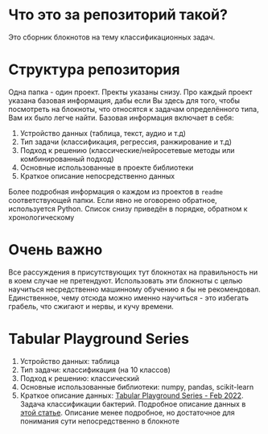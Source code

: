 # Что это за репозиторий такой?

Это сборник блокнотов на тему классификационных задач.

# Структура репозитория 

Одна папка - один проект. Пректы указаны снизу. Про каждый проект указана базовая информация, дабы если Вы здесь для того, чтобы посмотреть на блокноты, что относятся к задачам определённого типа, Вам их было легче найти. Базовая информация включает в себя:
1. Устройство данных (таблица, текст, аудио и т.д)
2. Тип задачи (классификация, регрессия, ранжирование и т.д)
3. Подход к решению (классические/нейросетевые методы или комбинированный подход) 
4. Основные использованные в проекте библиотеки
5. Краткое описание непосредственно данных

Более подробная информация о каждом из проектов в `readme` соответствующей папки. Если явно не оговорено обратное, используется Python. Список снизу приведён в порядке, обратном к хронологическому

# Очень важно
Все рассуждения в присутствующих тут блокнотах на правильность ни в коем случае не претендуют. Использовать эти блокноты с целью научиться несредственно машинному обучению я бы не рекомендовал. Единственное, чему отсюда можно именно научиться - это избегать грабель, что сжигают и нервы, и кучу времени.

# Tabular Playground Series
1. Устройство данных: таблица
2. Тип задачи: классификация (на 10 классов)
3. Подход к решению: классический 
4. Основные использованные библиотеки: numpy, pandas, scikit-learn
5. Краткое описание данных: [Tabular Playground Series - Feb 2022](https://www.kaggle.com/c/tabular-playground-series-feb-2022). Задача классификации бактерий. Подробное описание данных в [этой статье](https://www.frontiersin.org/articles/10.3389/fmicb.2020.00257/full). Описание менее подробное, но достаточное для понимания сути непосредственно в блокноте 


